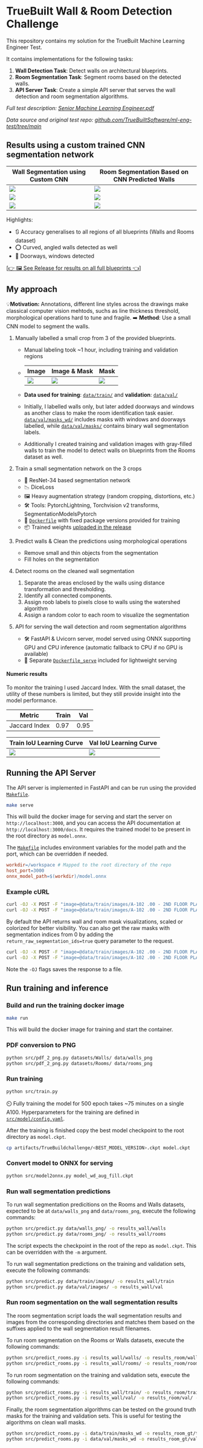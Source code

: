 # TrueBuilt Wall & Room Detection Challenge

This repository contains my solution for the TrueBuilt Machine Learning Engineer Test.

It contains implementations for the following tasks:
1. **Wall Detection Task**: Detect walls on architectural blueprints.
2. **Room Segmentation Task**: Segment rooms based on the detected walls.
3. **API Server Task**: Create a simple API server that serves the wall detection and room segmentation algorithms.

*Full test description: [Senior Machine Learning Engineer.pdf](https://github.com/user-attachments/files/16702909/Senior.Machine.Learning.Engineer.pdf)*

*Data source and original test repo: [github.com/TrueBuiltSoftware/ml-eng-test/tree/main](https://github.com/TrueBuiltSoftware/ml-eng-test/tree/main)*

## Results using a custom trained CNN segmentation network


| Wall Segmentation using Custom CNN                           | Room Segmentation Based on CNN Predicted Walls               |
| ------------------------------------------------------------ | ------------------------------------------------------------ |
| ![](.github/A1.02A-SECOND-FLOOR-PLAN-PART-A-Rev.3_cleaned_overlay.png) | ![](.github/A1.02A-SECOND-FLOOR-PLAN-PART-A-Rev.3_segmented_room_overlay.png) |
| ![](.github/A-102%20.00%20-%202ND%20FLOOR%20PLAN_cleaned_overlay.png) | ![](.github/A-102%20.00%20-%202ND%20FLOOR%20PLAN_segmented_room_overlay.png) |
| ![](.github/A-190A_cleaned_overlay.png)                      | ![](/.github/A-190A_segmented_room_overlay.png)              |

Highlights:
- :arrows_clockwise: Accuracy generalises to all regions of all blueprints (Walls and Rooms dataset)
- :o: Curved, angled walls detected as well
- :door: Doorways, windows detected

[[:point_right: :framed_picture: See Release for results on all full blueprints :point_left:]()]

## My approach

:bulb:**Motivation: ​** Annotations, different line styles across the drawings make classical computer vision mehtods, suchs as line thickness threshold, morphological operations hard to tune and fragile. 
:arrow_right: **Method**: Use a small CNN model to segment the walls. 

1. Manually labelled a small crop from 3 of the provided blueprints. 

   - Manual labeling took ~1 hour, including training and validation regions

   - | Image                                                        | Image & Mask                                                 | Mask                                                         |
     | ------------------------------------------------------------ | ------------------------------------------------------------ | ------------------------------------------------------------ |
     | ![](data/val/images/A1.02A-SECOND-FLOOR-PLAN-PART-A-Rev.3.png) | ![](data/val/wall_and_plan/A1.02A-SECOND-FLOOR-PLAN-PART-A-Rev.3_DOOR.png) | ![](data/val/masks_wd/A1.02A-SECOND-FLOOR-PLAN-PART-A-Rev.3.png) |
   
   - **Data used for training**:  [`data/train/`](data/train) and **validation**: [`data/val/`](data/val)
   - Initially, I labelled walls only, but later added doorways and windows as another class to make the room identification task easier. [`data/val/masks_wd/`](data/val/masks_wd/) includes masks with windows and doorways labelled, while  [`data/val/masks/`](data/val/masks/)  contains binary wall segmentation labels.
   - Additionally I created training and validation images with gray-filled walls to train the model to detect walls on blueprints from the Rooms dataset as well.
   
2. Train a small segmentation network on the 3 crops

   - :thought_balloon: ResNet-34 based segmentation network
   - :chart_with_downwards_trend: DiceLoss
   - :framed_picture: Heavy augmentation strategy (random cropping, distortions, etc.)
   - :hammer_and_wrench: Tools: PytorchLightning, Torchvision v2 transforms, SegmentationModelsPytorch
   - :whale: [`Dockerfile`](docker/Dockerfile) with fixed package versions provided for training
   - :package: Trained weights [uploaded in the release]()

3. Predict walls & Clean the predictions using morphological operations

   - Remove small and thin objects from the segmentation
   - Fill holes on the segmentation

4. Detect rooms on the cleaned wall segmentation

   1. Separate the areas enclosed by the walls using distance transformation and thresholding.
   2. Identify all connected components.
   3. Assign roob labels to pixels close to walls using the watershed algorithm
   4. Assign a random color to each room to visualize the segmentation 

5. API for serving the wall detection and room segmentation algorithms

   - :hammer_and_wrench: FastAPI & Uvicorn server, model served using ONNX supporting GPU and CPU inference (automatic fallback to CPU if no GPU is available)
   - :whale: Separate [`Dockerfile_serve`](docker/Dockerfile_serve) included for lightweight serving

#### Numeric results

To monitor the training I used Jaccard Index. With the small dataset, the utility of these numbers is limited, but they still provide insight into the model performance.

| Metric        | Train | Val  |
| ------------- | ----- | ---- |
| Jaccard Index | 0.97  | 0.95 |

| Train IoU Learning Curve                                     | Val IoU Learning Curve                                       |
| ------------------------------------------------------------ | ------------------------------------------------------------ |
| ![](.github/train_iou.svg) | ![](.github/val_iou.svg) |


## Running the API Server

The API server is implemented in FastAPI and can be run using the provided [`Makefile`](Makefile).

```bash
make serve
```
This will build the docker image for serving and start the server on `http://localhost:3000`, and you can access the API documentation at `http://localhost:3000/docs`. It requires the trained model to be present in the root directory as `model.onnx`.

The [`Makefile`](Makefile) includes environment variables for the model path and the port, which can be overridden if needed. 

```makefile
workdir=/workspace # Mapped to the root directory of the repo
host_port=3000
onnx_model_path=$(workdir)/model.onnx
```

### Example cURL

```bash
curl -OJ -X POST -F "image=@data/train/images/A-102 .00 - 2ND FLOOR PLAN CROP.png" "http://localhost:3000/run-inference?type=wall"
curl -OJ -X POST -F "image=@data/train/images/A-102 .00 - 2ND FLOOR PLAN CROP.png" "http://localhost:3000/run-inference?type=room"
```
By default the API returns wall and room mask visualizations, scaled or colorized for better visibility. You can also get the raw masks with segmentation indices from 0 by adding the `return_raw_segmentation_ids=true` query parameter to the request.

```bash
curl -OJ -X POST -F "image=@data/train/images/A-102 .00 - 2ND FLOOR PLAN CROP.png" "http://localhost:3000/run-inference?type=wall&return_raw_segmentation_ids=true"
curl -OJ -X POST -F "image=@data/train/images/A-102 .00 - 2ND FLOOR PLAN CROP.png" "http://localhost:3000/run-inference?type=room&return_raw_segmentation_ids=true"
```

Note the `-OJ` flags saves the response to a file. 

## Run training and inference 

### Build and run the training docker image

```bash
make run
```
This will build the docker image for training and start the container.

### PDF conversion to PNG
```bash
python src/pdf_2_png.py datasets/Walls/ data/walls_png
python src/pdf_2_png.py datasets/Rooms/ data/rooms_png
```

### Run training
```bash
python src/train.py
```
:timer_clock: Fully training the model for 500 epoch takes ~75 minutes on a single A100. 
Hyperparameters for the training are defined in [`src/model/config.yaml`](src/model/config.yaml).  

After the training is finished copy the best model checkpoint to the root directory as `model.ckpt`.
```bash
cp artifacts/TrueBuildchallenge/<BEST_MODEL_VERSION>.ckpt model.ckpt
```

### Convert model to ONNX for serving

```bash
python src/model2onnx.py model_wd_aug_fill.ckpt
```

### Run wall segmentation predictions

To run wall segmentation predicitions on the Rooms and Walls datasets, expected to be at `data/walls_png` and `data/rooms_png`, execute the following commands:
```bash
python src/predict.py data/walls_png/ -o results_wall/walls
python src/predict.py data/rooms_png/ -o results_wall/rooms
```
The script expects the checkpoint in the root of the repo as `model.ckpt`. This can be overridden with the `-m` argument.

To run wall segmentation predictions on the training and validation sets, execute the following commands:
```bash
python src/predict.py data/train/images/ -o results_wall/train
python src/predict.py data/val/images/ -o results_wall/val
```

### Run room segmentation on the wall segmentation results
The room segmentation script loads the wall segmentation results and images from the corresponding directories and matches them based on the suffixes applied to the wall segmentation result filenames. 

To run room segmentation on the Rooms or Walls datasets, execute the following commands:
```bash
python src/predict_rooms.py -i results_wall/walls/ -o results_room/walls/ --img data/walls_png/
python src/predict_rooms.py -i results_wall/rooms/ -o results_room/rooms/ --img data/rooms_png/
```

To run room segmentation on the training and validation sets, execute the following commands:
```bash
python src/predict_rooms.py -i results_wall/train/ -o results_room/train/ --img data/train/images/
python src/predict_rooms.py -i results_wall/val/ -o results_room/val/ --img data/val/images/
```

Finally, the room segmentation algorithms can be tested on the ground truth masks for the training and validation sets. This is useful for testing the algorithms on clean wall masks.
```bash
python src/predict_rooms.py -i data/train/masks_wd -o results_room_gt/train --img data/train/images/ --file_suffix=".png"
python src/predict_rooms.py -i data/val/masks_wd -o results_room_gt/val --img data/val/images/ --file_suffix=".png"
```
